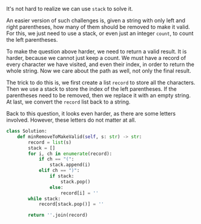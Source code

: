 It's not hard to realize we can use `stack` to solve it.

An easier version of such challenges is, given a string with only left and right parentheses, how many of them should be removed to make it valid. For this, we just need to use a stack, or even just an integer `count`, to count the left parentheses.

To make the question above harder, we need to return a valid result. It is harder, because we cannot just keep a count. We must have a record of every character we have visited, and even their index, in order to return the whole string. Now we care about the path as well, not only the final result.

The trick to do this is, we first create a list `record` to store all the characters. Then we use a stack to store the index of the left parentheses. If the parentheses need to be removed, then we replace it with an empty string. At last, we convert the `record` list back to a string. 

Back to this question, it looks even harder, as there are some letters involved. However, these letters do not matter at all.


```py
class Solution:
    def minRemoveToMakeValid(self, s: str) -> str:
        record = list(s)
        stack = []
        for i, ch in enumerate(record):
            if ch == "(":
                stack.append(i)
            elif ch == ")":
                if stack:
                    stack.pop()
                else:
                    record[i] = ''
        while stack:
            record[stack.pop()] = ''

        return ''.join(record)
```
